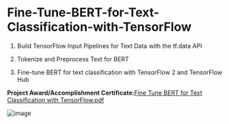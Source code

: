 # Fine-Tune-BERT-for-Text-Classification-with-TensorFlow

1. Build TensorFlow Input Pipelines for Text Data with the tf.data API

2. Tokenize and Preprocess Text for BERT

3. Fine-tune BERT for text classification with TensorFlow 2 and TensorFlow Hub



**Project Award/Accomplishment Certificate:**[Fine Tune BERT for Text Classification with TensorFlow.pdf](https://github.com/Pikachu0405/Fine-Tune-BERT-for-Text-Classification-with-TensorFlow/files/7660645/Fine.Tune.BERT.for.Text.Classification.with.TensorFlow.pdf)

![image](https://user-images.githubusercontent.com/93926742/144848161-737aeab0-e67e-4b80-bd52-703c8dd28621.png)
